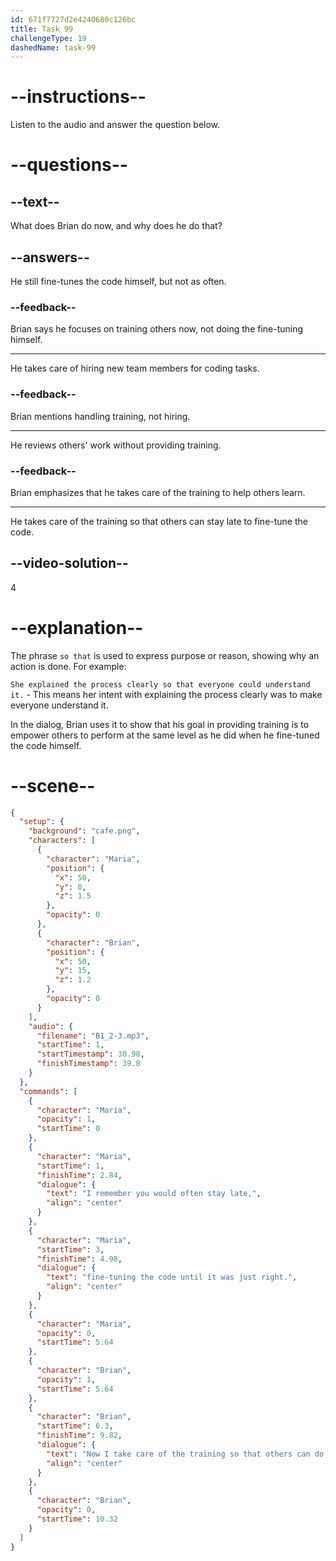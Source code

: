 ```yaml
---
id: 671f7727d2e4240680c126bc
title: Task 99
challengeType: 19
dashedName: task-99
---
```


<!-- (Audio) Maria: I remember you would often stay late, fine-tuning the code until it was just right. Brian: Now I take care of the training so that others can do the same. -->

# --instructions--

Listen to the audio and answer the question below.

# --questions--

## --text--

What does Brian do now, and why does he do that?

## --answers--

He still fine-tunes the code himself, but not as often.

### --feedback--

Brian says he focuses on training others now, not doing the fine-tuning himself.

---

He takes care of hiring new team members for coding tasks.

### --feedback--

Brian mentions handling training, not hiring.

---

He reviews others' work without providing training.

### --feedback--

Brian emphasizes that he takes care of the training to help others learn.

---

He takes care of the training so that others can stay late to fine-tune the code.

## --video-solution--

4

# --explanation--

The phrase `so that` is used to express purpose or reason, showing why an action is done. For example: 

`She explained the process clearly so that everyone could understand it.` - This means her intent with explaining the process clearly was to make everyone understand it. 

In the dialog, Brian uses it to show that his goal in providing training is to empower others to perform at the same level as he did when he fine-tuned the code himself.

# --scene--

```json
{
  "setup": {
    "background": "cafe.png",
    "characters": [
      {
        "character": "Maria",
        "position": {
          "x": 50,
          "y": 0,
          "z": 1.5
        },
        "opacity": 0
      },
      {
        "character": "Brian",
        "position": {
          "x": 50,
          "y": 15,
          "z": 1.2
        },
        "opacity": 0
      }
    ],
    "audio": {
      "filename": "B1_2-3.mp3",
      "startTime": 1,
      "startTimestamp": 30.98,
      "finishTimestamp": 39.8
    }
  },
  "commands": [
    {
      "character": "Maria",
      "opacity": 1,
      "startTime": 0
    },
    {
      "character": "Maria",
      "startTime": 1,
      "finishTime": 2.84,
      "dialogue": {
        "text": "I remember you would often stay late,",
        "align": "center"
      }
    },
    {
      "character": "Maria",
      "startTime": 3,
      "finishTime": 4.98,
      "dialogue": {
        "text": "fine-tuning the code until it was just right.",
        "align": "center"
      }
    },
    {
      "character": "Maria",
      "opacity": 0,
      "startTime": 5.64
    },
    {
      "character": "Brian",
      "opacity": 1,
      "startTime": 5.64
    },
    {
      "character": "Brian",
      "startTime": 6.3,
      "finishTime": 9.82,
      "dialogue": {
        "text": "Now I take care of the training so that others can do the same.",
        "align": "center"
      }
    },
    {
      "character": "Brian",
      "opacity": 0,
      "startTime": 10.32
    }
  ]
}
```
